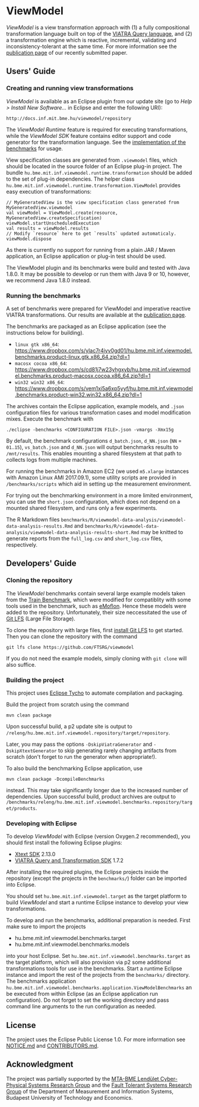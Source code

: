 # ViewModel

*ViewModel* is a view transformation approach with (1) a fully compositional transformation language built on top of the [VIATRA Query language](https://www.eclipse.org/viatra/documentation/query-language.html), and (2) a transformation engine which is reactive, incremental, validating and inconsistency-tolerant at the same time. For more information see the [publication page](https://github.com/FTSRG/publication-pages/wiki/Incremental-View-Model-Synchronization-Using-Partial-Models) of our recently submitted paper.

## Users' Guide

### Creating and running view transformations

*ViewModel* is available as an Eclipse plugin from our update site (go to *Help > Install New Software...* in Eclipse and enter the following URI):

    http://docs.inf.mit.bme.hu/viewmodel/repository

The *ViewModel Runtime* feature is required for executing transformations, while the *ViewModel SDK* feature contains editor support and code generator for the transformation language. See the [implementation of the benchmarks](https://github.com/FTSRG/viewmodel/tree/master/benchmarks/plugins/hu.bme.mit.inf.viewmodel.benchmarks.viewmodel/src/hu/bme/mit/inf/viewmodel/benchmarks/viewmodel) for usage.

View specification classes are generated from `.viewmodel` files, which should be located in the source folder of an Eclipse plug-in project.
The bundle `hu.bme.mit.inf.viewmodel.runtime.transformation` should be added to the set of plug-in dependencies.
The helper class `hu.bme.mit.inf.viewmodel.runtime.transformation.ViewModel` provides easy execution of transformations:

    // MyGeneratedView is the view specification class generated from MyGeneratedView.viewmodel
    val viewModel = ViewModel.create(resource, MyGeneratedView.createSpecification)
    viewModel.startUnscheduledExecution
    val results = viewModel.results
    // Modify `resource` here to get `results` updated automaticaly.
    viewModel.dispose

As there is currently no support for running from a plain JAR / Maven application, an Eclipse application or plug-in test should be used.

The ViewModel plugin and its benchmarks were build and tested with Java 1.8.0. It may be possible to develop or run them with Java 9 or 10, however, we recommend Java 1.8.0 instead. 

### Running the benchmarks

A set of benchmarks were prepared for ViewModel and imperative reactive VIATRA transformations. Our results are available at the [publication page](https://github.com/FTSRG/publication-pages/wiki/Incremental-View-Model-Synchronization-Using-Partial-Models).

The benchmarks are packaged as an Eclipse application (see the instructions below for building).

  * `linux gtk x86_64`: https://www.dropbox.com/s/ylac7r4iyv0gd01/hu.bme.mit.inf.viewmodel.benchmarks.product-linux.gtk.x86_64.zip?dl=1
  * `macosx cocoa x86_64`: https://www.dropbox.com/s/cd81j7w23yhgxyb/hu.bme.mit.inf.viewmodel.benchmarks.product-macosx.cocoa.x86_64.zip?dl=1
  * `win32 win32 x86_64`: https://www.dropbox.com/s/vem1xi5a6xp5yyf/hu.bme.mit.inf.viewmodel.benchmarks.product-win32.win32.x86_64.zip?dl=1

The archives contain the Eclipse application, example models, and `.json` configuration files for various transformation cases and model modification mixes. Execute the benchmark with

    ./eclipse -benchmarks <CONFIGURATION FILE>.json -vmargs -Xmx15g

By default, the benchmark configurations `d_batch.json`, `d_NN.json` (`NN` = `01`..`15`), `vs_batch.json` and `d_NN.json` will output benchmarks results to `/mnt/results`. This enables mounting a shared filesystem at that path to collects logs from multiple machines.

For running the benchmarks in Amazon EC2 (we used `m5.xlarge` instances with Amazon Linux AMI 2017.09.1), some utility scripts are provided in `/benchmarks/scripts` which aid in setting up the measurement environment.

For trying out the benchmarking environment in a more limited environment, you can use the `short.json` configuration, which does not depend on a mounted shared filesystem, and runs only a few experiments.

The R Markdown files `benchmarks/R/viewmodel-data-analysis/viewmodel-data-analysis-results.Rmd` and `benchmarks/R/viewmodel-data-analysis/viewmodel-data-analysis-results-short.Rmd` may be knitted to generate reports from the `full_log.csv` and `short_log.csv` files, respectively.

## Developers' Guide

### Cloning the repository

The *ViewModel* benchmarks contain several large example models taken from the [Train Benchmark](https://github.com/FTSRG/trainbenchmark), which were modified for compatiblity with some tools used in the benchmark, such as [eMoflon](https://emoflon.org/). Hence these models were added to the repository. Unfortunately, their size neccessitated the use of [Git LFS](https://git-lfs.github.com/) (Large File Storage).

To clone the repository with large files, first [install Git LFS](https://git-lfs.github.com/) to get started. Then you can clone the repository with the command

    git lfs clone https://github.com/FTSRG/viewmodel

If you do not need the example models, simply cloning with `git clone` will also suffice.

### Building the project

This project uses [Eclipse Tycho](https://www.eclipse.org/tycho/) to automate compilation and packaging.

Build the project from scratch using the command

    mvn clean package

Upon successful build, a p2 update site is output to `/releng/hu.bme.mit.inf.viewmodel.repository/target/repository`.

Later, you may pass the options `-DskipViatraGenerator` and `-DskipXtextGenerator` to skip generating rarely changing artifacts from scratch (don't forget to run the generator when appropriate!).

To also build the benchmarking Eclipse application, use

    mvn clean package -DcompileBenchmarks

instead. This may take significantly longer due to the increased number of dependencies. Upon successful build, product archives are output to `/benchmarks/releng/hu.bme.mit.inf.viewmodel.benchmarks.repository/target/products`.

### Developing with Eclipse

To develop *ViewModel* with Eclipse (version Oxygen.2 recommended), you should first install the following Eclipse plugins:

  * [Xtext SDK](https://www.eclipse.org/Xtext/download.html) 2.13.0
  * [VIATRA Query and Transformation SDK](https://www.eclipse.org/viatra/downloads.html) 1.7.2

After installing the required plugins, the Eclipse projects inside the repository (except the projects in the `benchmarks/`) folder can be imported into Eclipse.

You should set `hu.bme.mit.inf.viewmodel.target` as the target platform to build *ViewModel* and start a runtime Eclipse instance to develop your view transformations.

To develop and run the benchmarks, additional preparation is needed. First make sure to import the projects

  * hu.bme.mit.inf.viewmodel.benchmarks.target
  * hu.bme.mit.inf.viewmodel.benchmarks.models

into your host Eclipse. Set `hu.bme.mit.inf.viewmodel.benchmarks.target` as the target platform, which will also provision via p2 some additional transformations tools for use in the benchmarks. Start a runtime Eclipse instance and import the rest of the projects from the `benchmarks/` directory. The benchmarks application `hu.bme.mit.inf.viewmodel.benchmarks.application.ViewModelBenchmarks` an be executed from within Eclipse (as an Eclipse application run configuration). Do not forget to set the working directory and pass command line arguments to the run configuration as needed.

## License

The project uses the Eclipse Public License 1.0. For more information see [NOTICE.md](https://github.com/FTSRG/viewmodel/blob/master/NOTICE.md) and [CONTRIBUTORS.md](https://github.com/FTSRG/viewmodel/blob/master/CONTRIBUTORS.md).

## Acknowledgment

The project was partially supported by the [MTA-BME Lendület Cyber-Physical Systems Research Group](http://lendulet.inf.mit.bme.hu/) and the [Fault Tolerant Systems Research Group](https://inf.mit.bme.hu/en) of the Department of Measurement and Information Systems, Budapest University of Technology and Economics.

